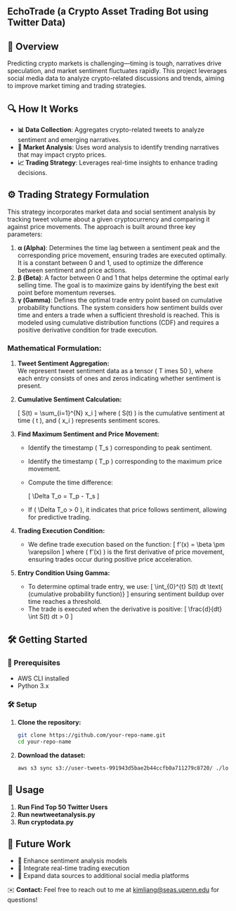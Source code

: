 ## EchoTrade (a Crypto Asset Trading Bot using Twitter Data)

## 📌 Overview  
Predicting crypto markets is challenging—timing is tough, narratives drive speculation, and market sentiment fluctuates rapidly. This project leverages social media data to analyze crypto-related discussions and trends, aiming to improve market timing and trading strategies.  

## 🔍 How It Works  
- **📊 Data Collection**: Aggregates crypto-related tweets to analyze sentiment and emerging narratives.  
- **🤖 Market Analysis**: Uses word analysis to identify trending narratives that may impact crypto prices.  
- **📈 Trading Strategy**: Leverages real-time insights to enhance trading decisions.  

## ⚙️ Trading Strategy Formulation  
This strategy incorporates market data and social sentiment analysis by tracking tweet volume about a given cryptocurrency and comparing it against price movements. The approach is built around three key parameters:

1. **α (Alpha)**: Determines the time lag between a sentiment peak and the corresponding price movement, ensuring trades are executed optimally. It is a constant between 0 and 1, used to optimize the difference between sentiment and price actions.
2. **β (Beta)**: A factor between 0 and 1 that helps determine the optimal early selling time. The goal is to maximize gains by identifying the best exit point before momentum reverses.
3. **γ (Gamma)**: Defines the optimal trade entry point based on cumulative probability functions. The system considers how sentiment builds over time and enters a trade when a sufficient threshold is reached. This is modeled using cumulative distribution functions (CDF) and requires a positive derivative condition for trade execution.

### **Mathematical Formulation:**
1. **Tweet Sentiment Aggregation:**  
   We represent tweet sentiment data as a tensor \( T 	imes 50 \), where each entry consists of ones and zeros indicating whether sentiment is present.
2. **Cumulative Sentiment Calculation:**  
   
   \[
   S(t) = \sum_{i=1}^{N} x_i
   \]
   where \( S(t) \) is the cumulative sentiment at time \( t \), and \( x_i \) represents sentiment scores.

3. **Find Maximum Sentiment and Price Movement:**  
   - Identify the timestamp \( T_s \) corresponding to peak sentiment.
   - Identify the timestamp \( T_p \) corresponding to the maximum price movement.
   - Compute the time difference:

     \[
     \Delta T_o = T_p - T_s
     \]
   - If \( \Delta T_o > 0 \), it indicates that price follows sentiment, allowing for predictive trading.

4. **Trading Execution Condition:**  
   - We define trade execution based on the function:
     \[
     f'(x) = \beta \pm \varepsilon
     \]
     where \( f'(x) \) is the first derivative of price movement, ensuring trades occur during positive price acceleration.

5. **Entry Condition Using Gamma:**  
   - To determine optimal trade entry, we use:
     \[
     \int_{0}^{t} S(t) dt \text{ (cumulative probability function)}
     \]
     ensuring sentiment buildup over time reaches a threshold.
   - The trade is executed when the derivative is positive:
     \[
     \frac{d}{dt} \int S(t) dt > 0
     \]

## 🛠 Getting Started  

### 🔹 Prerequisites  
- AWS CLI installed  
- Python 3.x 

### 🛠 Setup  

1. **Clone the repository:**  
   ```bash  
   git clone https://github.com/your-repo-name.git  
   cd your-repo-name  
   ```  
2. **Download the dataset:**  
   ```bash  
   aws s3 sync s3://user-tweets-991943d5bae2b44ccfb0a711279c8720/ ./local-directory/ --no-sign-request  
   ```  

## 📌 Usage  
1. **Run Find Top 50 Twitter Users**
2. **Run newtweetanalysis.py**
3. **Run cryptodata.py**

## 🌱 Future Work  
- 🔹 Enhance sentiment analysis models  
- 🔹 Integrate real-time trading execution  
- 🔹 Expand data sources to additional social media platforms  

✉️ **Contact:** Feel free to reach out to me at kimliang@seas.upenn.edu for questions!


